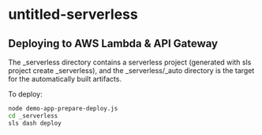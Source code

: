 # untitled-serverless

## Deploying to AWS Lambda & API Gateway

The _serverless directory contains a serverless project (generated with sls project create _serverless), and the _serverless/_auto directory is the target for the automatically built artifacts.

To deploy:

```bash
node demo-app-prepare-deploy.js
cd _serverless
sls dash deploy
```


